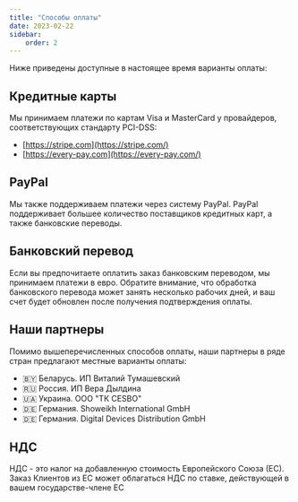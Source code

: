 ```yaml
---
title: "Способы оплаты"
date: 2023-02-22
sidebar:
    order: 2
---
```


Ниже приведены доступные в настоящее время варианты оплаты:

## Кредитные карты[](https://help.cesbo.com/misc/articles/terms-and-conditions/payment-methods#credit-cards)

Мы принимаем платежи по картам Visa и MasterCard у провайдеров, соответствующих стандарту PCI-DSS:

- [https://stripe.com](https://stripe.com/)
- [https://every-pay.com](https://every-pay.com/)

## PayPal[](https://help.cesbo.com/misc/articles/terms-and-conditions/payment-methods#paypal)

Мы также поддерживаем платежи через систему PayPal. PayPal поддерживает большее количество поставщиков кредитных карт, а также банковские переводы.

## Банковский перевод[](https://help.cesbo.com/misc/articles/terms-and-conditions/payment-methods#bank-transfer)

Если вы предпочитаете оплатить заказ банковским переводом, мы принимаем платежи в евро. Обратите внимание, что обработка банковского перевода может занять несколько рабочих дней, и ваш счет будет обновлен после получения подтверждения оплаты.

## Наши партнеры[](https://help.cesbo.com/misc/articles/terms-and-conditions/payment-methods#our-partners)

Помимо вышеперечисленных способов оплаты, наши партнеры в ряде стран предлагают местные варианты оплаты:

- 🇧🇾 Беларусь. ИП Виталий Тумашевский
- 🇷🇺 Россия. ИП Вера Дылдина
- 🇺🇦 Украина. ООО "ТК CESBO"
- 🇩🇪 Германия. Showeikh International GmbH
- 🇩🇪 Германия. Digital Devices Distribution GmbH

## НДС[](https://help.cesbo.com/misc/articles/terms-and-conditions/payment-methods#vat)

НДС - это налог на добавленную стоимость Европейского Союза (ЕС). Заказ Клиентов из ЕС может облагаться НДС по ставке, действующей в вашем государстве-члене ЕС
